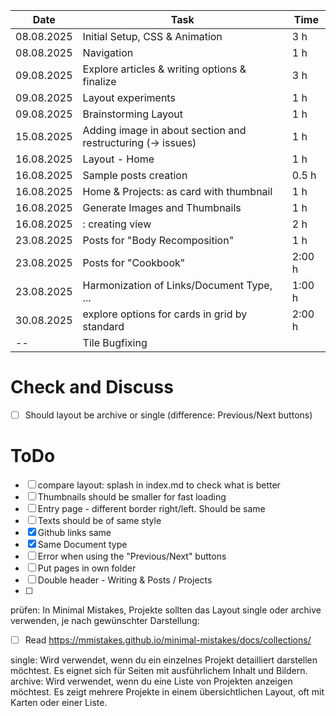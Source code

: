 | Date       | Task        | Time   |
|------------|-------------|--------|
|       08.08.2025     |  Initial Setup, CSS & Animation      |   3 h    |
|       08.08.2025     |  Navigation      |   1 h    |
|       09.08.2025     |  Explore articles & writing options & finalize      |   3 h    |
|       09.08.2025     |  Layout experiments      |   1 h    |
|       09.08.2025     |  Brainstorming Layout      |  1 h    |
|       15.08.2025     |  Adding image in about section and restructuring (-> issues)      |  1 h    |
|       16.08.2025     |  Layout - Home      |  1 h    |
|       16.08.2025     |  Sample posts creation      |  0.5 h    |
|       16.08.2025     |  Home & Projects: as card with thumbnail      |  1 h    |
|       16.08.2025     |  Generate Images and Thumbnails      |  1 h    |
|       16.08.2025     |  : creating view      |  2 h    |
|       23.08.2025     |  Posts for "Body Recomposition"      |  1 h    |
|       23.08.2025     |  Posts for "Cookbook"      |  2:00 h    |
|       23.08.2025     |  Harmonization of Links/Document Type, ...      |  1:00 h    |
|       30.08.2025     |  explore options for cards in grid by standard      |  2:00 h    |
|       --     |  Tile Bugfixing      |      |

# Check and Discuss
-[ ] Should layout be archive or single (difference: Previous/Next buttons)

# ToDo
-[ ] compare layout: splash in index.md to check what is better
-[ ] Thumbnails should be smaller for fast loading
-[ ] Entry page - different border right/left. Should be same
-[ ] Texts should be of same style
-[x] Github links same
-[x] Same Document type
-[ ] Error when using the "Previous/Next" buttons
-[ ] Put pages in own folder
-[ ] Double header - Writing & Posts / Projects
-[ ] 
prüfen: In Minimal Mistakes, Projekte sollten das Layout single oder archive verwenden, je nach gewünschter Darstellung:

- [ ] Read https://mmistakes.github.io/minimal-mistakes/docs/collections/

single:
Wird verwendet, wenn du ein einzelnes Projekt detailliert darstellen möchtest.
Es eignet sich für Seiten mit ausführlichem Inhalt und Bildern.
archive:
Wird verwendet, wenn du eine Liste von Projekten anzeigen möchtest.
Es zeigt mehrere Projekte in einem übersichtlichen Layout, oft mit Karten oder einer Liste.

